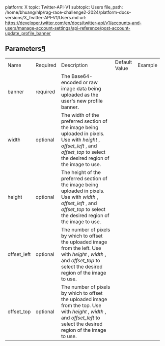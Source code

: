 platform: X
topic: Twitter-API-V1
subtopic: Users
file_path: /home/bhuang/nlp/rag-race-challenge2-2024/platform-docs-versions/X_Twitter-API-V1/Users.md
url: https://developer.twitter.com/en/docs/twitter-api/v1/accounts-and-users/manage-account-settings/api-reference/post-account-update_profile_banner


## Parameters[¶](#parameters "Permalink to this headline")

|     |     |     |     |     |
| --- | --- | --- | --- | --- |
| Name | Required | Description | Default Value | Example |
| banner | required | The Base64-encoded or raw image data being uploaded as the user's new profile banner. |     |     |
| width | optional | The width of the preferred section of the image being uploaded in pixels. Use with _height_ , _offset\_left_ , and _offset\_top_ to select the desired region of the image to use. |     |     |
| height | optional | The height of the preferred section of the image being uploaded in pixels. Use with _width_ , _offset\_left_ , and _offset\_top_ to select the desired region of the image to use. |     |     |
| offset\_left | optional | The number of pixels by which to offset the uploaded image from the left. Use with _height_ , _width_ , and _offset\_top_ to select the desired region of the image to use. |     |     |
| offset\_top | optional | The number of pixels by which to offset the uploaded image from the top. Use with _height_ , _width_ , and _offset\_left_ to select the desired region of the image to use. |     |     |